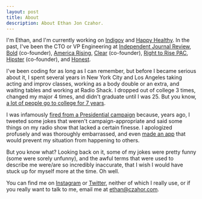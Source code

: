 ```yaml
---
layout: post
title: About
description: About Ethan Jon Czahor.
---
```


I'm Ethan, and I'm currently working on [Indigov](https://indigov.us/) and [Happy Healthy](https://www.thehappyhealthyco.com/). In
the past, I've been the CTO or VP Engineering at [Independent Journal Review](https://ijr.com),
[Bold](http://bold.global) (co-founder), [America Rising](https://www.americarisingpac.org),
[Clear](https://www.heyclear.com) (co-founder), [Right to Rise PAC](https://en.wikipedia.org/wiki/Right_to_Rise),
[Hipster](http://techcrunch.com/2012/03/15/aol-snaps-up-hyper-local-photosharing-app-hipster/) (co-founder),
and [Honest](http://www.honest.com).

I've been coding for as long as I can remember, but before I became serious about it,
I spent several years in New York City and Los Angeles taking acting and improv
classes, working as a body double or an extra, and waiting tables and working at
Radio Shack. I dropped out of college 3 times, changed my major 4 times, and didn't
graduate until I was 25. But you know, [a lot of people go to college for 7 years](https://www.youtube.com/watch?v=UOsQ2epsI2M&t=5s).

I was infamously [fired from a Presidential campaign](https://www.bloomberg.com/politics/articles/2015-02-10/ethan-czahor-jeb-bush-s-new-cto-is-guilty-of-being-a-young-conservative)
because, years ago, I tweeted some jokes that weren't campaign-appropriate and said
some things on my radio show that lacked a certain finesse. I apologized profusely
and was thoroughly embarrassed, and even [made an app](https://techcrunch.com/2015/04/20/sorry-about-that-f-bomb/)
that would prevent my situation from happening to others.

But you know what? Looking back on it, some of my jokes were pretty funny (some were
sorely unfunny), and the awful terms that were used to describe me were/are so incredibly inaccurate, that I wish I would have stuck
up for myself more at the time. Oh well.

You can find me on [Instagram](http://instagram.com/e10jc) or [Twitter](http://twitter.com/e10jc),
neither of which I really use, or if you really want to talk to me, email me at [ethan@czahor.com](mailto:ethan@czahor.com).
